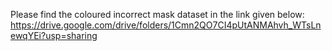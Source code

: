 Please find the coloured incorrect mask dataset in the link given below:
https://drive.google.com/drive/folders/1Cmn2QO7CI4pUtANMAhvh_WTsLnewqYEi?usp=sharing
